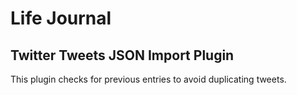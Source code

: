 #  Life Journal #

## Twitter Tweets JSON Import Plugin ##

This plugin checks for previous entries to avoid duplicating tweets.